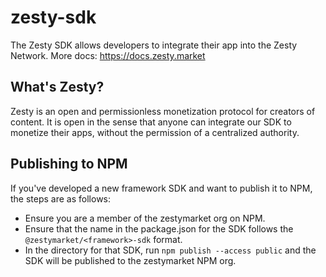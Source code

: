 # zesty-sdk

The Zesty SDK allows developers to integrate their app into the Zesty Network. More docs: https://docs.zesty.market

## What's Zesty?

Zesty is an open and permissionless monetization protocol for creators of content. It is open in the sense that anyone can integrate our SDK to monetize their apps, without the permission of a centralized authority.

## Publishing to NPM

If you've developed a new framework SDK and want to publish it to NPM, the steps are as follows:

- Ensure you are a member of the zestymarket org on NPM.
- Ensure that the name in the package.json for the SDK follows the `@zestymarket/<framework>-sdk` format.
- In the directory for that SDK, run `npm publish --access public` and the SDK will be published to the zestymarket NPM org.
